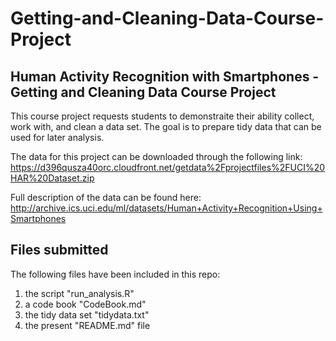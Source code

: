 # Getting-and-Cleaning-Data-Course-Project
## Human Activity Recognition with Smartphones - Getting and Cleaning Data Course Project

This course project requests students to demonstraite their ability collect, work with, and clean a data set. The goal is to prepare tidy data that can be used for later analysis.

The data for this project can be downloaded through the following link: https://d396qusza40orc.cloudfront.net/getdata%2Fprojectfiles%2FUCI%20HAR%20Dataset.zip

Full description of the data can be found here: http://archive.ics.uci.edu/ml/datasets/Human+Activity+Recognition+Using+Smartphones

## Files submitted
The following files have been included in this repo:

1. the script "run_analysis.R"
2. a code book "CodeBook.md" 
3. the tidy data set "tidydata.txt"
4. the present "README.md" file
